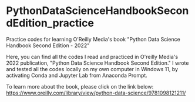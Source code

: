 # PythonDataScienceHandbookSecondEdition_practice
Practice codes for learning O'Reilly Media's book "Python Data Science Handbook Second Edition - 2022"

Here, you can find all the codes I read and practiced in O'reilly Media's 2022 publication, "Python Data Science Handbook Second Edition." I wrote and tested all the codes locally on my own computer in Windows 11, by activating Conda and Jupyter Lab from Anaconda Prompt. 

To learn more about the book, please click on the link below: 
https://www.oreilly.com/library/view/python-data-science/9781098121211/
